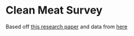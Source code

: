 # Clean Meat Survey
Based off [this research paper](https://www.frontiersin.org/articles/10.3389/fsufs.2019.00011/full) and data from [here](https://osf.io/2wr6a/)
